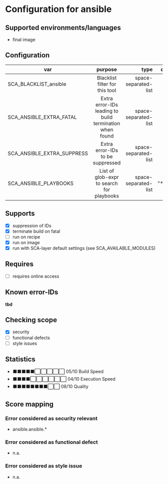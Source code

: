 # Configuration for ansible

## Supported environments/languages

* final image

## Configuration

| var | purpose | type | default |
| ------------- |:-------------:| -----:| -----:
| SCA_BLACKLIST_ansible | Blacklist filter for this tool | space-separated-list | ""
| SCA_ANSIBLE_EXTRA_FATAL | Extra error-IDs leading to build termination when found | space-separated-list | ""
| SCA_ANSIBLE_EXTRA_SUPPRESS | Extra error-IDs to be suppressed | space-separated-list | ""
| SCA_ANSIBLE_PLAYBOOKS | List of glob-expr to search for playbooks | space-separated-list | "*.yaml"

## Supports

* [x] suppression of IDs
* [x] terminate build on fatal
* [ ] run on recipe
* [x] run on image
* [x] run with SCA-layer default settings (see SCA_AVAILABLE_MODULES)

## Requires

* [ ] requires online access

## Known error-IDs

__tbd__

## Checking scope

* [x] security
* [ ] functional defects
* [ ] style issues

## Statistics

* ⬛⬛⬛⬛⬛⬜⬜⬜⬜⬜ 05/10 Build Speed
* ⬛⬛⬛⬛⬜⬜⬜⬜⬜⬜ 04/10 Execution Speed
* ⬛⬛⬛⬛⬛⬛⬛⬛⬜⬜ 08/10 Quality

## Score mapping

### Error considered as security relevant

* ansible.ansible.*

### Error considered as functional defect

* n.a.

### Error considered as style issue

* n.a.

